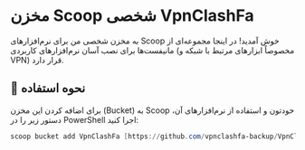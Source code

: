 # مخزن Scoop شخصی VpnClashFa

به مخزن شخصی من برای نرم‌افزارهای Scoop خوش آمدید! در اینجا مجموعه‌ای از مانیفست‌ها برای نصب آسان نرم‌افزارهای کاربردی (مخصوصاً ابزارهای مرتبط با شبکه و VPN) قرار دارد.

## 🚀 نحوه استفاده

برای اضافه کردن این مخزن (Bucket) به Scoop خودتون و استفاده از نرم‌افزارهای آن، دستور زیر را در PowerShell اجرا کنید:

```powershell
scoop bucket add VpnClashFa [https://github.com/vpnclashfa-backup/VpnClashFaScoopBucket.git](https://github.com/vpnclashfa-backup/VpnClashFaScoopBucket.git)